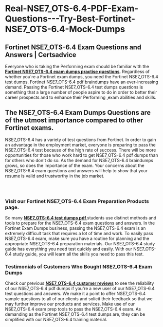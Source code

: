 # Real-NSE7_OTS-6.4-PDF-Exam-Questions---Try-Best-Fortinet-NSE7_OTS-6.4-Mock-Dumps
<h2><strong>Fortinet NSE7_OTS-6.4 Exam Questions and Answers | Certsadvice</strong></h2> <p>Everyone who is taking the Performing exam should be familiar with the <a href="http://www.certsadvice.com/fortinet/nse7_ots-6.4-practice-questions"><strong>Fortinet NSE7_OTS-6.4 exam dumps practise questions</strong></a>. Regardless of whether you&#39;re a Fortinet exam dumps, you need the Fortinet NSE7_OTS-6.4 test dumps. Fortinet NSE7_OTS-6.4 pdf braindumps have an ever-increasing demand. Passing the Fortinet NSE7_OTS-6.4 test dumps questions is something that a large number of people aspire to do in order to better their career prospects and to enhance their Performing ,exam abilities and skills.</p> <h2><strong>The NSE7_OTS-6.4 Exam Dumps Questions are of the utmost importance compared to other Fortinet exams.</strong></h2> <p>NSE7_OTS-6.4 has a variety of test questions from Fortinet. In order to gain an advantage in the employment market, everyone is preparing to pass the NSE7_OTS-6.4 test because of the high rate of success. There will be more opportunities for those who work hard to get NSE7_OTS-6.4 pdf dumps than for others who don&#39;t do so. As the demand for NSE7_OTS-6.4 braindumps grows, so does the importance of the exam. Your concerns about the NSE7_OTS-6.4 exam questions and answers will help to show that your resume is valid and trustworthy in the job market.</p> <p><a href="http://www.certsadvice.com/fortinet/nse7_ots-6.4-practice-questions" style="display: block; padding: 1em 0; text-align: center; "><img alt="" src="https://1.bp.blogspot.com/-RUOr8Wn-CRk/YUYAxC8kcHI/AAAAAAAAAnw/F7BbdI3tw8QDj5z8iX0vQAioQzKiUxduwCLcBGAsYHQ/s0/unnamed.jpg" /></a></p> <h3><strong>Visit our Fortinet NSE7_OTS-6.4 Exam Preparation Products page.</strong></h3> <p>So many <a href="http://www.certsadvice.com/fortinet/nse7_ots-6.4-practice-questions"><strong>NSE7_OTS-6.4 test dumps pdf </strong></a>students use distinct methods and tools to prepare for the NSE7_OTS-6.4 exam questions and answers. In the Fortinet Exam Dumps business, passing the NSE7_OTS-6.4 exam is an extremely difficult task that requires a lot of time and work. To easily pass NSE7_OTS-6.4 exam, make sure you have a routine for planning and the appropriate NSE7_OTS-6.4 preparation materials. Our NSE7_OTS-6.4 study guide has everything you need test quickly and easily. With our NSE7_OTS-6.4 study guide, you will learn all the skills you need to pass this test.</p> <h3><strong>Testimonials of Customers Who Bought NSE7_OTS-6.4 Exam Dumps</strong></h3> <p>Check our previous <a href="http://www.certsadvice.com/fortinet/nse7_ots-6.4-practice-questions"><strong>NSE7_OTS-6.4 customer reviews</strong></a> to see the reliability of our NSE7_OTS-6.4 pdf dumps if you&#39;re a new user of our NSE7_OTS-6.4 test questions and answers. We make it a point to offer NSE7_OTS-6.4 sample questions to all of our clients and solicit their feedback so that we may further improve our products and services. Make use of our NSE7_OTS-6.4 exam prep tools to pass the NSE7_OTS-6.4 exam. As demanding as the Fortinet NSE7_OTS-6.4 test dumps are, they can be simplified with our NSE7_OTS-6.4 training material.</p>
